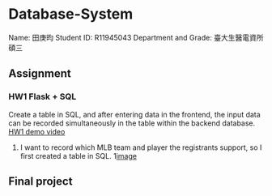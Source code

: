 # Database-System
Name: 田庚昀
Student ID: R11945043
Department and Grade: 臺大生醫電資所碩三
## Assignment
### HW1 Flask + SQL
Create a table in SQL, and after entering data in the frontend, the input data can be recorded simultaneously in the table within the backend database.  
[HW1 demo video](https://www.youtube.com/watch?v=dMZsB5H3GRw)  
1. I want to record which MLB team and player the registrants support, so I first created a table in SQL.
   1[image]()
## Final project

